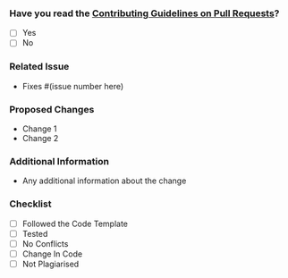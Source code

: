### Have you read the [Contributing Guidelines on Pull Requests](https://github.com/avinashkranjan/Friday/blob/master/CONTRIBUTING.md)?
- [ ] Yes
- [ ] No

### Related Issue
- Fixes #(issue number here)

### Proposed Changes
- Change 1
- Change 2

### Additional Information
- Any additional information about the change

### Checklist
- [ ] Followed the Code Template
- [ ] Tested
- [ ] No Conflicts
- [ ] Change In Code
- [ ] Not Plagiarised
